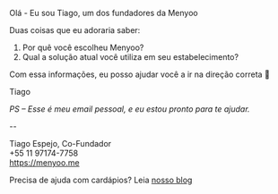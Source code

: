 Olá - Eu sou Tiago, um dos fundadores da Menyoo

Duas coisas que eu adoraria saber:

1. Por quê você escolheu Menyoo?
2. Qual a solução atual você utiliza em seu estabelecimento?

Com essa informações, eu posso ajudar você a ir na direção correta :rocket: 

Tiago

_PS – Esse é meu email pessoal, e eu estou pronto para te ajudar._

--

Tiago Espejo, Co-Fundador  
+55 11 97174-7758  
https://menyoo.me  

Precisa de ajuda com cardápios? Leia [nosso blog](https://blog.menyoo.me/?utm_source=email&utm_medium=footer_link&utm_campaign=welcome_message)
